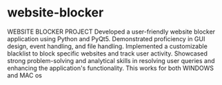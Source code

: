 # website-blocker
WEBSITE BLOCKER PROJECT
Developed a user-friendly website blocker application using Python and PyQt5. Demonstrated proficiency in GUI design, event handling, and file handling. Implemented a customizable blacklist to block specific websites and track user activity. Showcased strong problem-solving and analytical skills in resolving user queries and enhancing the application's functionality.
This works for both WINDOWS and MAC os
